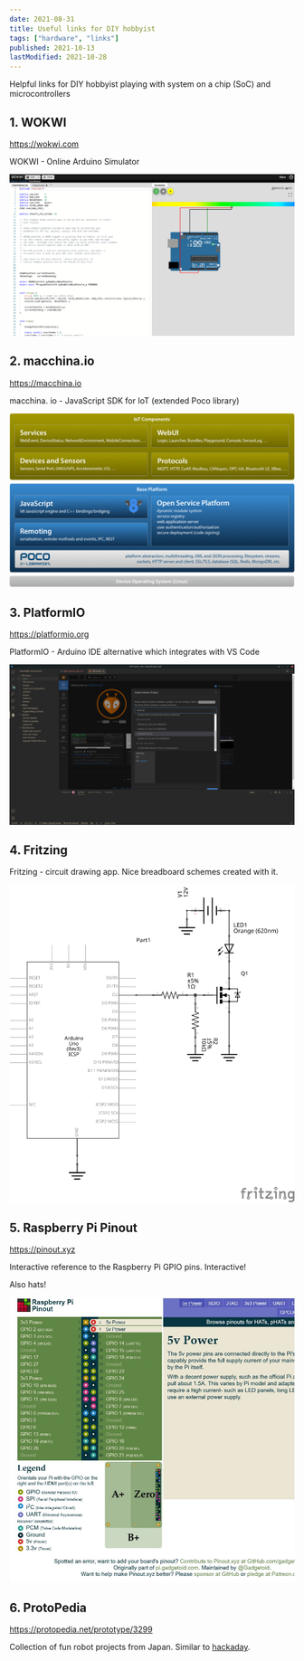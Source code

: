 ```yaml
---
date: 2021-08-31
title: Useful links for DIY hobbyist
tags: ["hardware", "links"]
published: 2021-10-13
lastModified: 2021-10-28
---
```


Helpful links for DIY hobbyist playing with system on a chip (SoC) and microcontrollers


## 1. WOKWI

https://wokwi.com

WOKWI - Online Arduino Simulator

![WOKWI](./wokwi-arduino-simulator.png)

## 2. macchina.io

https://macchina.io

macchina. io - JavaScript SDK for IoT (extended Poco library)

![macchina.io](./macchina-blocks.png)

## 3. PlatformIO

https://platformio.org

PlatformIO - Arduino IDE alternative which integrates with VS Code

![PlatformIO](./platform-io.png)

## 4. Fritzing

Fritzing - circuit drawing app. Nice breadboard schemes created with it.

![Fritzing](./Fritzing.png)

## 5. Raspberry Pi Pinout

https://pinout.xyz

Interactive reference to the Raspberry Pi GPIO pins. Interactive!

Also hats!

![pinout](./raspberry-pi-pinout.jpg)

## 6. ProtoPedia

https://protopedia.net/prototype/3299

Collection of fun robot projects from Japan. Similar to [hackaday](https://hackaday.io/project/181344-stack-chan-javascript-driven-super-kawaii-robot).